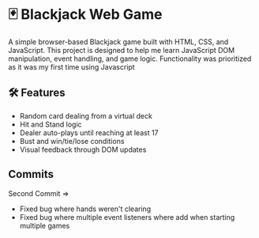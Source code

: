 # 🃏 Blackjack Web Game

A simple browser-based Blackjack game built with HTML, CSS, and JavaScript. This project is designed to help me learn JavaScript DOM manipulation, event handling, and game logic.
Functionality was prioritized as it was my first time using Javascript

## 🛠️ Features

- Random card dealing from a virtual deck
- Hit and Stand logic
- Dealer auto-plays until reaching at least 17
- Bust and win/tie/lose conditions
- Visual feedback through DOM updates

## Commits

 Second Commit => 
 - Fixed bug where hands weren't clearing
 - Fixed bug where multiple event listeners where add when starting multiple games
